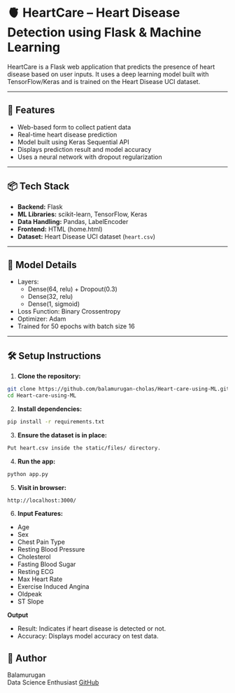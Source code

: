 # 🫀 HeartCare – Heart Disease Detection using Flask & Machine Learning

HeartCare is a Flask web application that predicts the presence of heart disease based on user inputs. It uses a deep learning model built with TensorFlow/Keras and is trained on the Heart Disease UCI dataset.

---

## 🚀 Features

- Web-based form to collect patient data
- Real-time heart disease prediction
- Model built using Keras Sequential API
- Displays prediction result and model accuracy
- Uses a neural network with dropout regularization

---

## 📦 Tech Stack

- **Backend:** Flask
- **ML Libraries:** scikit-learn, TensorFlow, Keras
- **Data Handling:** Pandas, LabelEncoder
- **Frontend:** HTML (home.html)
- **Dataset:** Heart Disease UCI dataset (`heart.csv`)

---

## 🧠 Model Details

- Layers:
  - Dense(64, relu) + Dropout(0.3)
  - Dense(32, relu)
  - Dense(1, sigmoid)
- Loss Function: Binary Crossentropy
- Optimizer: Adam
- Trained for 50 epochs with batch size 16

---

## 🛠️ Setup Instructions

1. **Clone the repository:**
```bash
git clone https://github.com/balamurugan-cholas/Heart-care-using-ML.git
cd Heart-care-using-ML
```
2. **Install dependencies:**
```bash
pip install -r requirements.txt
```
3. **Ensure the dataset is in place:**
```bash
Put heart.csv inside the static/files/ directory.
```

4. **Run the app:**
```bash
python app.py
```

5. **Visit in browser:**
```bash
http://localhost:3000/
```

6. **Input Features:**
- Age
- Sex
- Chest Pain Type
- Resting Blood Pressure
- Cholesterol
- Fasting Blood Sugar
- Resting ECG
- Max Heart Rate
- Exercise Induced Angina
- Oldpeak
- ST Slope

**Output**

- Result: Indicates if heart disease is detected or not.
- Accuracy: Displays model accuracy on test data.

## 👤 Author

Balamurugan  
Data Science Enthusiast 
[GitHub](https://github.com/balamurugan-cholas)



